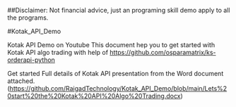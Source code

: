 ##Disclaimer: Not financial advice, just an programing skill demo apply to all the programs.

#Kotak_API_Demo

Kotak API Demo on Youtube
This document hep you to get started with Kotak API algo trading with help of https://github.com/osparamatrix/ks-orderapi-python

Get started Full details of Kotak API presentation from the Word document attached.(https://github.com/RaigadTechnology/Kotak_API_Demo/blob/main/Lets%20start%20the%20Kotak%20API%20Algo%20Trading.docx)
